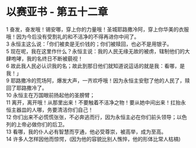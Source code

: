 # 以赛亚书 - 第五十二章
  
 1 奋发，奋发哦！锡安哪，穿上你的力量哦！圣城耶路撒冷阿，穿上你华美的衣服哦！因为今后没有受割礼的和不洁净的不得再进你中间了。  
 3 永恒主这么说：「你们被卖是无价钱的；你们被赎回，也必不是用银子。  
 5 现在呢，我在这里作什么？永恒主说：我的人民无缘无故的被虏，辖制他们的大肆咆哮，我的名终日不断被藐视！  
 6 故此我人民必认识我的名；故此到那日他们就知道说這话的就是我：看哪，是我！」  
 9 耶路撒冷的荒场阿，爆发大声，一齐欢呼哦！因为永恒主安慰了他的人民了，赎回了耶路撒冷了。  
 10 永恒主在万国眼前扬起他的圣膀臂；  
 11 离开，离开哦！从那里出来！不要触着不洁净之物！要从她中间出来！扛抬永恒主器皿的人哪，务要清洁你们自己！  
 12 你们出来不必慌慌张张，不必奔逃而行，因为永恒主必在你们前头领导；以色列的上帝必做你们的后卫。  
 13 看哪，我的仆人必有智慧而亨通，他必受尊崇，被高举，成为至高。  
 14 许多人怎样因他而惊愕，(因为他的容貌比别人憔悴，他的形体比常人枯槁)